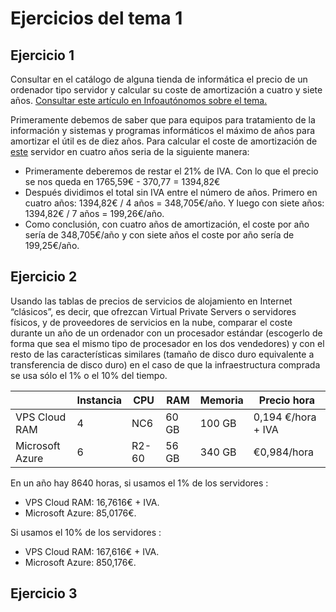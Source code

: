 # Ejercicios del tema 1
## Ejercicio 1
Consultar en el catálogo de alguna tienda de informática el precio de un ordenador tipo servidor y calcular su coste de amortización a cuatro y siete años. [Consultar este artículo en Infoautónomos sobre el tema.](http://infoautonomos.eleconomista.es/consultas-a-la-comunidad/988/)

Primeramente debemos de saber que para equipos para tratamiento de la información y sistemas y programas informáticos el  máximo de años para amortizar el útil es de diez años.
Para calcular el coste de amortización de [este](https://www.dynos.es/servidor-hp-proliant-blade-bl460c-g9-xeon-e5-2620-v3-32gb--4514953918467__N1W94A.html) servidor en cuatro años seria de la siguiente manera:
* Primeramente deberemos de restar el 21% de IVA. Con lo que el precio se nos queda en 1765,59€ - 370,77 = 1394,82€
* Después dividimos el total sin IVA entre el número de años. Primero en cuatro años: 1394,82€ / 4 años = 348,705€/año. Y luego con siete años: 1394,82€ / 7 años = 199,26€/año.
* Como conclusión, con cuatro años de amortización, el coste por año sería de 348,705€/año y con siete años el coste por año sería de 199,25€/año.

## Ejercicio 2
Usando las tablas de precios de servicios de alojamiento en Internet “clásicos”, es decir, que ofrezcan Virtual Private Servers o servidores físicos, y de proveedores de servicios en la nube, comparar el coste durante un año de un ordenador con un procesador estándar (escogerlo de forma que sea el mismo tipo de procesador en los dos vendedores) y con el resto de las características similares (tamaño de disco duro equivalente a transferencia de disco duro) en el caso de que la infraestructura comprada se usa sólo el 1% o el 10% del tiempo.

|  | Instancia | CPU | RAM | Memoria | Precio hora |
| ---------- | ---------- | ---------- | ---------- | ---------- | ---------- |
| VPS Cloud RAM | 4 | NC6 | 60 GB | 100 GB | 0,194 €/hora + IVA |
| Microsoft Azure | 6 | R2-60 | 56 GB | 340 GB | €0,984/hora |
En un año hay 8640 horas, si usamos el 1% de los servidores :
* VPS Cloud RAM: 16,7616€ + IVA.
* Microsoft Azure: 85,0176€.  

Si usamos el 10% de los servidores :
* VPS Cloud RAM: 167,616€ + IVA.
* Microsoft Azure: 850,176€.

## Ejercicio 3

